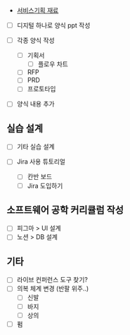 - [서비스기획 재료](서비스기획%20재료.md)

- [ ] 디지털 하나로 양식 ppt 작성

- [ ] 각종 양식 작성
	- [ ] 기획서
		- [ ] 플로우 차트
	- [ ] RFP
	- [ ] PRD
	- [ ] 프로토타입
- [ ] 양식 내용 추가

## 실습 설계

- [ ] 기타 실습 설계

- [ ] Jira 사용 튜토리얼
	- [ ] 칸반 보드
	- [ ] Jira 도입하기

## 소프트웨어 공학 커리큘럼 작성

- [ ] 피그마 > UI 설계
- [ ] 노션 > DB 설계

## 기타

- [ ] 라이브 컨퍼런스 도구 찾기?
- [ ] 의복 체계 변경 (반팔 위주..)
	- [ ] 신발
	- [ ] 바지
	- [ ] 상의
- [ ] 펌
